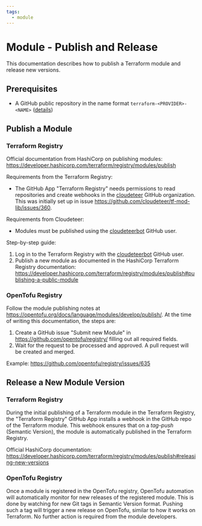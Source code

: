 ```yaml
---
tags:
  - module
---
```


# Module - Publish and Release

This documentation describes how to publish a Terraform module and release new versions.

## Prerequisites

- A GitHub public repository in the name format `terraform-<PROVIDER>-<NAME>` ([details](https://developer.hashicorp.com/terraform/registry/modules/publish#requirements))

## Publish a Module

### Terraform Registry

Official documentation from HashiCorp on publishing modules: <https://developer.hashicorp.com/terraform/registry/modules/publish>

Requirements from the Terraform Registry:

- The GitHub App "Terraform Registry" needs permissions to read repositories and create webhooks in the [cloudeteer](https://github.com/cloudeteer) GitHub organization. This was initially set up in issue <https://github.com/cloudeteer/tf-mod-lib/issues/360>.

Requirements from Cloudeteer:

- Modules must be published using the [cloudeteerbot](https://github.com/cloudeteerbot) GitHub user.

Step-by-step guide:

1. Log in to the Terraform Registry with the [cloudeteerbot](https://github.com/cloudeteerbot) GitHub user.
2. Publish a new module as documented in the HashiCorp Terraform Registry documentation: <https://developer.hashicorp.com/terraform/registry/modules/publish#publishing-a-public-module>

### OpenTofu Registry

Follow the module publishing notes at <https://opentofu.org/docs/language/modules/develop/publish/>. At the time of writing this documentation, the steps are:

1. Create a GitHub issue "Submit new Module" in <https://github.com/opentofu/registry/> filling out all required fields.
2. Wait for the request to be processed and approved. A pull request will be created and merged.

Example: <https://github.com/opentofu/registry/issues/635>

## Release a New Module Version

### Terraform Registry

During the initial publishing of a Terraform module in the Terraform Registry, the "Terraform Registry" GitHub App installs a webhook in the GitHub repo of the Terraform module. This webhook ensures that on a _tag-push_ (Semantic Version), the module is automatically published in the Terraform Registry.

Official HashiCorp documentation: <https://developer.hashicorp.com/terraform/registry/modules/publish#releasing-new-versions>

### OpenTofu Registry

Once a module is registered in the OpenTofu registry, OpenTofu automation will automatically monitor for new releases of the registered module. This is done by watching for new Git tags in Semantic Version format. Pushing such a tag will trigger a new release on OpenTofu, similar to how it works on Terraform. No further action is required from the module developers.
